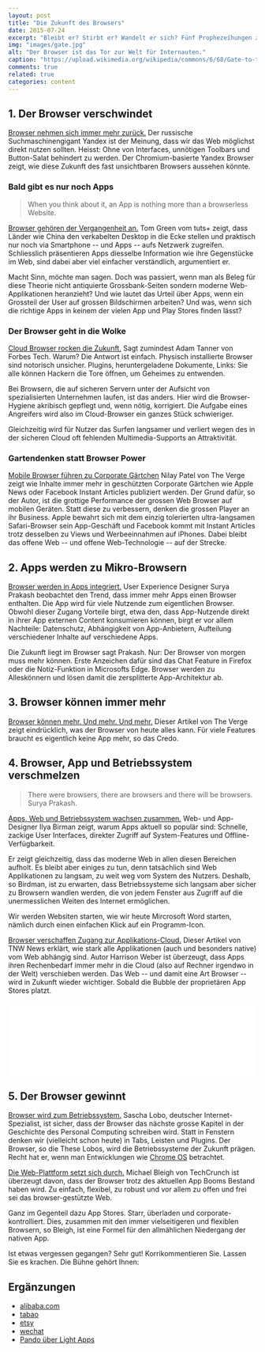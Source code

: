 ```yaml
---
layout: post
title: "Die Zukunft des Browsers"
date: 2015-07-24
excerpt: "Bleibt er? Stirbt er? Wandelt er sich? Fünf Prophezeihungen zur Zukunft von Chrome, Safari, Firefox, Edge und Konsorten."
img: "images/gate.jpg"
alt: "Der Browser ist das Tor zur Welt für Internauten."
caption: "https://upload.wikimedia.org/wikipedia/commons/6/68/Gate-to-the-Northwest-Passage.jpg"
comments: true
related: true
categories: content
---
```





## 1. Der Browser verschwindet

[Browser nehmen sich immer mehr zurück.](http://www.itmagazine.ch/Artikel/58602/Yandex_zeigt_Browser_der_Zukunft.html) Der russische Suchmaschinengigant Yandex ist der Meinung, dass wir das Web möglichst direkt nutzen sollten. Heisst: Ohne von Interfaces, unnötigen Toolbars und Button-Salat behindert zu werden. Der Chromium-basierte Yandex Browser zeigt, wie diese Zukunft des fast unsichtbaren Browsers aussehen könnte.

### Bald gibt es nur noch Apps

> When you think about it, an App is nothing more than a browserless Website.

[Browser gehören der Vergangenheit an.](http://webdesign.tutsplus.com/articles/future-trends-are-browsers-becoming-a-thing-of-the-past--webdesign-3118) Tom Green vom tuts+ zeigt, dass Länder wie China den verkabelten Desktop in die Ecke stellen und praktisch nur noch via Smartphone -- und Apps -- aufs Netzwerk zugreifen. Schliesslich präsentieren Apps diesselbe Information wie ihre Gegenstücke im Web, sind dabei aber viel einfacher verständlich, argumentiert er. 

Macht Sinn, möchte man sagen. Doch was passiert, wenn man als Beleg für diese Theorie nicht antiquierte Grossbank-Seiten sondern moderne Web-Applikationen heranzieht? Und wie lautet das Urteil über Apps, wenn ein Grossteil der User auf grossen Bildschirmen arbeiten? Und was, wenn sich die richtige Apps in keinem der vielen App und Play Stores finden lässt?

### Der Browser geht in die Wolke

[Cloud Browser rocken die Zukunft.](http://www.forbes.com/sites/adamtanner/2014/03/10/why-cloud-browsers-are-the-wave-of-the-future/) Sagt zumindest Adam Tanner von Forbes Tech. Warum? Die Antwort ist einfach. Physisch installierte Browser sind notorisch unsicher. Plugins, heruntergeladene Dokumente, Links: Sie alle können Hackern die Tore öffnen, um Geheimes zu entwenden. 

Bei Browsern, die auf sicheren Servern unter der Aufsicht von spezialisierten Unternehmen laufen, ist das anders. Hier wird die Browser-Hygiene akribisch gepflegt und, wenn nötig, korrigiert. Die Aufgabe eines Angreifers wird also im Cloud-Browser ein ganzes Stück schwieriger.

Gleichzeitig wird für Nutzer das Surfen langsamer und verliert wegen des in der sicheren Cloud oft fehlenden Multimedia-Supports an Attraktivität.

### Gartendenken statt Browser Power

[Mobile Browser führen zu Corporate Gärtchen](http://www.theverge.com/2015/7/20/9002721/the-mobile-web-sucks?ref=webdesignernews.com) Nilay Patel von The Verge zeigt wie Inhalte immer mehr in geschützten Corporate Gärtchen wie Apple News oder Facebook Instant Articles publiziert werden. Der Grund dafür, so der Autor, ist die grottige Performance der grossen Web Browser auf mobilen Geräten. Statt diese zu verbessern, denken die grossen Player an ihr Business. Apple bewahrt sich mit dem einzig tolerierten ultra-langsamen Safari-Browser sein App-Geschäft und Facebook kommt mit Instant Articles trotz desselben zu Views und Werbeeinnahmen auf iPhones. Dabei bleibt das offene Web -- und offene Web-Technologie -- auf der Strecke. 

## 2. Apps werden zu Mikro-Browsern

[Browser werden in Apps integriert.](https://medium.com/@suryaceg/the-future-browser-yes-browser-38ab7caa6663) User Experience Designer Surya Prakash beobachtet den Trend, dass immer mehr Apps einen Browser enthalten. Die App wird für viele Nutzende zum eigentlichen Browser. Obwohl dieser Zugang Vorteile birgt, etwa den, dass App-Nutzende direkt in ihrer App externen Content konsumieren können, birgt er vor allem Nachteile: Datenschutz, Abhängigkeit von App-Anbietern, Aufteilung verschiedener Inhalte auf verschiedene Apps. 

Die Zukunft liegt im Browser sagt Prakash. Nur: Der Browser von morgen muss mehr können. Erste Anzeichen dafür sind das Chat Feature in Firefox oder die Notiz-Funktion in Microsofts Edge. Browser werden zu Alleskönnern und lösen damit die zersplitterte App-Architektur ab.

## 3. Browser können immer mehr

[Browser können mehr. Und mehr. Und mehr.](http://www.theverge.com/2013/7/4/4492880/this-is-the-future-of-web-browsing) Dieser Artikel von The Verge zeigt eindrücklich, was der Browser von heute alles kann. Für viele Features braucht es eigentlich keine App mehr, so das Credo.

## 4. Browser, App und Betriebssystem verschmelzen

> There were browsers, there are browsers and there will be browsers. Surya Prakash.

[Apps, Web und Betriebssystem wachsen zusammen.](http://ilyabirman.net/meanwhile/all/web-or-native-future/) Web- und App-Designer Ilya Birman zeigt, warum Apps aktuell so populär sind: Schnelle, zackige User Interfaces, direkter Zugriff auf System-Features und Offline-Verfügbarkeit. 

Er zeigt gleichzeitig, dass das moderne Web in allen diesen Bereichen aufholt. Es bleibt aber einiges zu tun, denn tatsächlich sind Web Applikationen zu langsam, zu weit weg vom System des Nutzers. Deshalb, so Birdman, ist zu erwarten, dass Betriebssysteme sich langsam aber sicher zu Browsern wandlen werden, die von jedem Fenster aus Zugriff auf die unermesslichen Weiten des Internet ermöglichen. 

Wir werden Websiten starten, wie wir heute Mircrosoft Word starten, nämlich durch einen einfachen Klick auf ein Programm-Icon.

[Browser verschaffen Zugang zur Applikations-Cloud.](http://thenextweb.com/dd/2012/04/02/web-native-apps-are-the-future-the-browser-will-never-be-the-same/) Dieser Artikel von TNW News erklärt, wie stark alle Applikationen (auch und besonders native) vom Web abhängig sind. Autor Harrison Weber ist überzeugt, dass Apps ihren Rechenbedarf immer mehr in die Cloud (also auf Rechner irgendwo in der Welt) verschieben werden. Das Web -- und damit eine Art Browser -- wird in Zukunft wieder wichtiger. Sobald die Bubble der proprietären App Stores platzt.

<div class="frame">
	<iframe width="100%" height="auto" src="/loader.gif" data-layzr="https://www.youtube.com/embed/0QRO3gKj3qw" frameborder="0" allowfullscreen>		
	</iframe>
</div>

## 5. Der Browser gewinnt

[Browser wird zum Betriebssystem.](http://www.spiegel.de/netzwelt/web/sascha-lobo-ueber-die-zukunft-von-browser-und-betriebssystem-a-847342.html) Sascha Lobo, deutscher Internet-Spezialist, ist sicher, dass der Browser das nächste grosse Kapitel in der Geschichte des Personal Computing schreiben wird. Statt in Fenstern denken wir (vielleicht schon heute) in Tabs, Leisten und Plugins. Der Browser, so die These Lobos, wird die Betriebssysteme der Zukunft prägen. Recht hat er, wenn man Entwicklungen wie [Chrome OS](http://www.chromium.org/chromium-os) betrachtet.

[Die Web-Plattform setzt sich durch.](http://techcrunch.com/2014/05/16/the-once-and-future-web-platform/) Michael Bleigh von TechCrunch ist überzeugt davon, dass der Browser trotz des aktuellen App Booms Bestand haben wird. Zu einfach, flexibel, zu robust und vor allem zu offen und frei sei das browser-gestützte Web. 

Ganz im Gegenteil dazu App Stores. Starr, überladen und corporate-kontrolliert. Dies, zusammen mit den immer vielseitigeren und flexiblen Browsern, so Bleigh, ist eine Formel für den allmählichen Niedergang der nativen App.

Ist etwas vergessen gegangen? Sehr gut! Korrikommentieren Sie. Lassen Sie es krachen. Die Bühne gehört Ihnen:


## Ergänzungen

- [alibaba.com](http://www.alibaba.com)
- [tabao](http://www.taobao.com/market/global/index_new.php)
- [etsy](https://www.etsy.com)
- [wechat](http://www.wechat.com/en/)
- [Pando über Light Apps](https://pando.com/2013/10/22/chinas-betting-big-on-html5-mobile-apps-will-the-us-be-next/)
